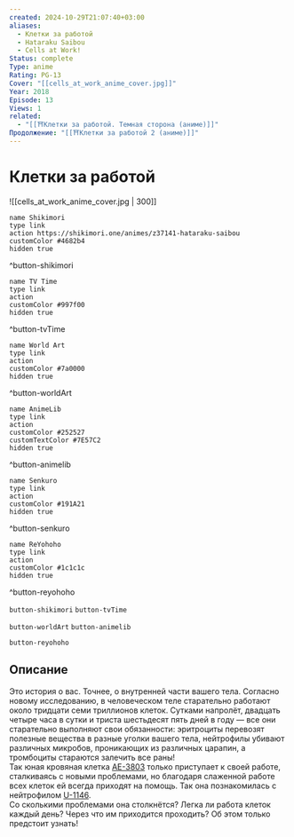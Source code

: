 ```yaml
---
created: 2024-10-29T21:07:40+03:00
aliases:
  - Клетки за работой
  - Hataraku Saibou
  - Cells at Work!
Status: complete
Type: anime
Rating: PG-13
Cover: "[[cells_at_work_anime_cover.jpg]]"
Year: 2018
Episode: 13
Views: 1
related:
  - "[[⛩️Клетки за работой. Темная сторона (аниме)]]"
Продолжение: "[[⛩️Клетки за работой 2 (аниме)]]"
---
```


# Клетки за работой

![[cells_at_work_anime_cover.jpg | 300]]

```button
name Shikimori
type link
action https://shikimori.one/animes/z37141-hataraku-saibou
customColor #4682b4
hidden true
```
^button-shikimori

```button
name TV Time
type link
action 
customColor #997f00
hidden true
```
^button-tvTime

```button
name World Art
type link
action 
customColor #7a0000
hidden true
```
^button-worldArt

```button
name AnimeLib
type link
action 
customColor #252527
customTextColor #7E57C2
hidden true
```
^button-animelib

```button
name Senkuro
type link
action 
customColor #191A21
hidden true
```
^button-senkuro

```button
name ReYohoho
type link
action 
customColor #1c1c1c
hidden true
```
^button-reyohoho



`button-shikimori` `button-tvTime`

`button-worldArt` `button-animelib`

`button-reyohoho`

## Описание

Это история о вас. Точнее, о внутренней части вашего тела. Согласно новому исследованию, в человеческом теле старательно работают около тридцати семи триллионов клеток. Сутками напролёт, двадцать четыре часа в сутки и триста шестьдесят пять дней в году — все они старательно выполняют свои обязанности: эритроциты перевозят полезные вещества в разные уголки вашего тела, нейтрофилы убивают различных микробов, проникающих из различных царапин, а тромбоциты стараются залечить все раны!  
Так юная кровяная клетка [AE-3803](https://shikimori.one/characters/142628-sekkekkyuu-ae3803) только приступает к своей работе, сталкиваясь с новыми проблемами, но благодаря слаженной работе всех клеток ей всегда приходят на помощь. Так она познакомилась с нейтрофилом [U-1146](https://shikimori.one/characters/141397-hakkekkyuu-u-1146).  
Со сколькими проблемами она столкнётся? Легка ли работа клеток каждый день? Через что им приходится проходить? Об этом только предстоит узнать!
